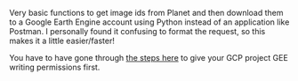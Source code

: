 Very basic functions to get image ids from Planet and then download them to a Google Earth Engine account using Python instead of an application like Postman. I personally found it confusing to format the request, so this makes it a little easier/faster! 

You have to have gone through [the steps here](https://developers.planet.com/docs/integrations/gee/quickstart/) to give your GCP project GEE writing permissions first.

